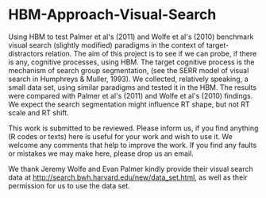HBM-Approach-Visual-Search
==========================

Using HBM to test Palmer et al's (2011) and Wolfe et al's (2010) benchmark visual search (slightly modified) paradigms in the context of target-distractors relation. The aim of this project is to see if we can probe, if there is any, cognitive processes, using HBM. The target cognitive process is the mechanism of search group segmentation, (see the SERR model of visual search in Humphreys & Muller, 1993).  We collected, relatively speaking, a small data set, using similar paradigms  and tested it in the HBM. The results were compared with Palmer et al's (2011) and Wolfe et al's (2010) findings. We expect the search segmentation might influence RT shape, but not RT scale and RT shift.    

This work is submitted to be reviewed. Please inform us, if you find anything (R codes or texts) here is useful for your work and wish to use it. We welcome any comments that help to improve the work. If you find any faults or mistakes we may make here, please drop us an email. 

We thank Jeremy Wolfe and Evan Palmer kindly provide their visual search data at 
http://search.bwh.harvard.edu/new/data_set.html, as well as their permission for us to use the data set. 
